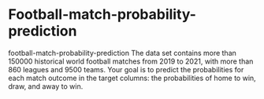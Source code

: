# Football-match-probability-prediction
football-match-probability-prediction
The data set contains more than 150000 historical world football matches from 2019 to 2021, with more than 860 leagues and 9500 teams. Your goal is to predict the probabilities for each match outcome in the target columns: the probabilities of home to win, draw, and away to win. 

